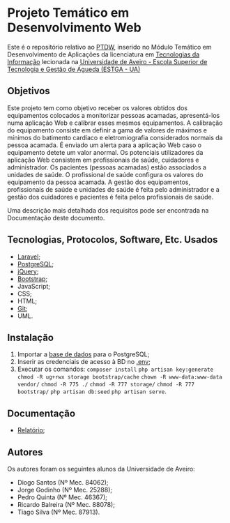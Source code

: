 # Projeto Temático em Desenvolvimento Web

Este é o repositório relativo ao [PTDW](https://www.ua.pt/estga/uc/5163), inserido no Módulo Temático em Desenvolvimento de Aplicações da licenciatura em [Tecnologias da Informação](https://www.ua.pt/estga/course/63/?p=2) lecionada na [Universidade de Aveiro - Escola Superior de Tecnologia e Gestão de Águeda (ESTGA - UA)](https://www.ua.pt/estga/Default.aspx)

## Objetivos

Este projeto tem como objetivo receber os valores obtidos dos equipamentos colocados a monitorizar pessoas acamadas, apresentá-los numa aplicação Web e calibrar esses mesmos equipamentos. A calibração do equipamento consiste em definir a gama de valores de máximos e mínimos do batimento cardíaco e eletromiografia considerados normais da pessoa acamada. É enviado um alerta para a aplicação Web caso o equipamento detete um valor anormal. Os potenciais utilizadores da aplicação Web consistem em profissionais de saúde, cuidadores e administrador. Os pacientes (pessoas acamadas) estão associados a unidades de saúde. O profissional de saúde configura os valores do equipamento da pessoa acamada. A gestão dos equipamentos, profissionais de saúde e unidades de saúde é feita pelo administrador e a gestão dos cuidadores e pacientes é feita pelos profissionais de saúde.

Uma descrição mais detalhada dos requisitos pode ser encontrada na Documentação deste documento. 

## Tecnologias, Protocolos, Software, Etc. Usados

- [Laravel](https://laravel.com/);
- [PostgreSQL](https://www.postgresql.org/);
- [jQuery](https://jquery.com/);
- [Bootstrap](https://getbootstrap.com/);
- JavaScript;
- CSS;
- HTML;
- [Git](https://git-scm.com/);
- UML.

## Instalação

1. Importar a [base de dados](database.sql) para o PostgreSQL;
1. Inserir as credenciais de acesso à BD no [.env](app/.env);
1. Executar os comandos:
```composer install```
```php artisan key:generate```
```chmod -R ug+rwx storage bootstrap/cache```
```chown -R www-data:www-data vendor/```
```chmod -R 775 ./```
```chmod -R 777 storage/```
```chmod -R 777 bootstrap/```
```php artisan db:seed```
```php artisan serve```.

## Documentação

- [Relatório](Relatorio.pdf);

## Autores

Os autores foram os seguintes alunos da Universidade de Aveiro:
- Diogo Santos (Nº Mec. 84062);
- Jorge Godinho (Nº Mec. 25288);            
- Pedro Quinta (Nº Mec. 46367);    
- Ricardo Balreira (Nº Mec. 88078); 
- Tiago Silva (Nº Mec. 87913).     
